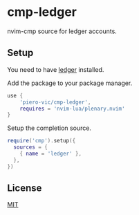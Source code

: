 # cmp-ledger

nvim-cmp source for ledger accounts.

## Setup

You need to have [ledger](https://github.com/ledger/ledger) installed.

Add the package to your package manager.

```lua
use {
    'piero-vic/cmp-ledger',
    requires = 'nvim-lua/plenary.nvim'
}
```

Setup the completion source.

```lua
require('cmp').setup({
  sources = {
    { name = 'ledger' },
  },
})
```

## License

[MIT](./LICENSE)
